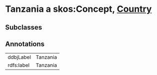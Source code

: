 # Tanzania a skos:Concept, [Country](/0.1/Country)

## Subclasses

## Annotations

|||
|-----|-----|
|ddbjLabel|Tanzania|
|rdfs:label|Tanzania|

